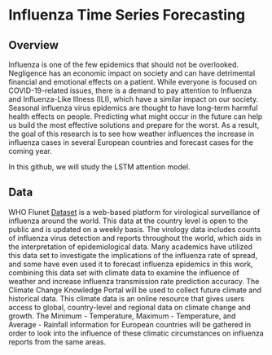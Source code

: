 # Influenza Time Series Forecasting

## Overview
Influenza is one of the few epidemics that should not be overlooked. Negligence has
an economic impact on society and can have detrimental financial and emotional effects
on a patient. While everyone is focused on COVID-19-related issues, there is a demand
to pay attention to Influenza and Influenza-Like Illness (ILI), which have a similar impact
on our society. Seasonal influenza virus epidemics are thought to have long-term harmful
health effects on people. Predicting what might occur in the future can help us build the
most effective solutions and prepare for the worst. As a result, the goal of this research is
to see how weather influences the increase in influenza cases in several European countries
and forecast cases for the coming year. 

In this github, we will study the LSTM attention model.

## Data
WHO Flunet [Dataset](https://www.who.int/tools/flunet) is a web-based platform for virological surveillance of influenza around
the world. This data at the country level is open to the public and is updated on a weekly basis. 
The virology data includes counts of influenza virus detection and reports throughout the
world, which aids in the interpretation of epidemiological data. Many academics have utilized
this data set to investigate the implications of the influenza rate of spread, and some have even
used it to forecast influenza epidemics in this work, combining this data set with climate data to
examine the influence of weather and increase influenza transmission rate prediction accuracy.
The Climate Change Knowledge Portal will be used to collect future climate and historical
data. This climate data is an online resource that gives users access to global, country-level
and regional data on climate change and growth. The Minimum - Temperature, Maximum -
Temperature, and Average - Rainfall information for European countries will be gathered in
order to look into the influence of these climatic circumstances on influenza reports from the
same areas.
